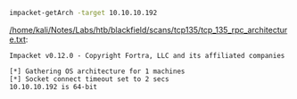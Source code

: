 ```bash
impacket-getArch -target 10.10.10.192
```

[/home/kali/Notes/Labs/htb/blackfield/scans/tcp135/tcp_135_rpc_architecture.txt](file:///home/kali/Notes/Labs/htb/blackfield/scans/tcp135/tcp_135_rpc_architecture.txt):

```
Impacket v0.12.0 - Copyright Fortra, LLC and its affiliated companies

[*] Gathering OS architecture for 1 machines
[*] Socket connect timeout set to 2 secs
10.10.10.192 is 64-bit


```
